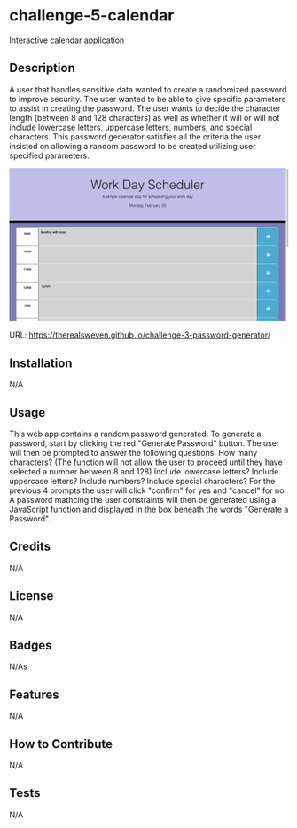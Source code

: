 # challenge-5-calendar

Interactive calendar application

## Description

A user that handles sensitive data wanted to create a randomized password to improve security. The user wanted to be able to give specific parameters to assist in creating the password. The user wants to decide the character length (between 8 and 128 characters) as well as whether it will or will not include lowercase letters, uppercase letters, numbers, and special characters. This password generator satisfies all the criteria the user insisted on allowing a random password to be created utilizing user specified parameters.

![Screenshot](Screenshot.png)

URL: https://therealsweven.github.io/challenge-3-password-generator/

## Installation

N/A

## Usage

This web app contains a random password generated. To generate a password, start by clicking the red "Generate Password" button. The user will then be prompted to answer the following questions. How many characters? (The function will not allow the user to proceed until they have selected a number between 8 and 128) Include lowercase letters? Include uppercase letters? Include numbers? Include special characters? For the previous 4 prompts the user will click "confirm" for yes and "cancel" for no. A password mathcing the user constraints will then be generated using a JavaScript function and displayed in the box beneath the words "Generate a Password".

## Credits

N/A

## License

N/A

## Badges

N/As

## Features

N/A

## How to Contribute

N/A

## Tests

N/A
